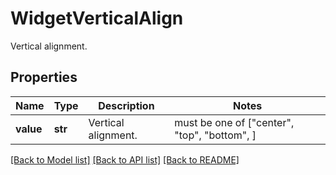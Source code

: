 # WidgetVerticalAlign

Vertical alignment.

## Properties

| Name      | Type    | Description         | Notes                                        |
| --------- | ------- | ------------------- | -------------------------------------------- |
| **value** | **str** | Vertical alignment. | must be one of ["center", "top", "bottom", ] |

[[Back to Model list]](README.md#documentation-for-models) [[Back to API list]](README.md#documentation-for-api-endpoints) [[Back to README]](README.md)
